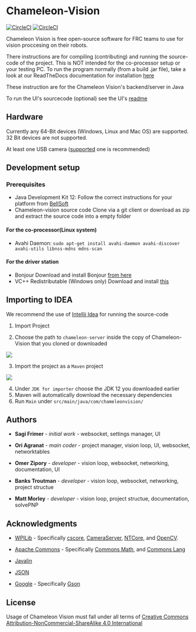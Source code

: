 

# Chameleon-Vision

[![CircleCI](https://img.shields.io/circleci/build/github/Chameleon-Vision/chameleon-vision/dev?label=dev&logo=name)](https://circleci.com/gh/Chameleon-Vision/workflows/chameleon-vision/tree/dev)
[![CircleCI](https://img.shields.io/circleci/build/github/Chameleon-Vision/chameleon-vision/master?label=master&logo=name)](https://circleci.com/gh/Chameleon-Vision/workflows/chameleon-vision/tree/master)

Chameleon Vision is free open-source software for FRC teams to use for vision proccesing on their robots.


There instructions are for compiling (contributing) and running the source-code of the project.
This is NOT intended for the co-processor setup or your testing PC. 
To run the program normally (from a build .jar file), take a look at our ReadTheDocs documentation for installation [here](https://chameleon-vision.readthedocs.io/en/latest/installation/coprocessor-setup.html)


These instruction are for the Chameleon Vision's backend/server in Java

To run the UI's sourcecode (optional) see the UI's [readme](https://github.com/Chameleon-Vision/chameleon-vision/blob/master/chameleon-client/README.md)

## Hardware
Currently any 64-Bit devices (Windows, Linux and Mac OS) are supported.  
32 Bit devices are not supported.

At least one USB camera ([supported](https://chameleon-vision.readthedocs.io/en/latest/hardware/supported-hardware.html#supported-cameras) one is recommended)

## Development setup

### Prerequisites

- Java Development Kit 12: 
Follow the correct instructions for your platform from [BellSoft](https://bell-sw.com/pages/liberica_install_guide-12.0.2/)
- Chameleon-vision source code
Clone via a git client or download as zip and extract the source code into a empty folder
#### For the co-processor(Linux system)
- Avahi Daemon:
`sudo apt-get install avahi-daemon avahi-discover avahi-utils libnss-mdns mdns-scan`

#### For the driver station

- Bonjour
Download and install Bonjour [from here](https://support.apple.com/kb/DL999?locale=en_US)
- VC++ Redistributable  (Windows only)
Download and install [this](https://aka.ms/vs/16/release/vc_redist.x64.exe) 

## Importing to IDEA
We recommend the use of [Intellij Idea](https://www.jetbrains.com/idea/) for running the source-code

1. Import Project 

2. Choose the path to `chameleon-server` inside the copy of Chameleon-Vision that you cloned or downloaded

![](https://i.vgy.me/KmrzCV.png)

3. Import the project as a `Maven` project

![](https://i.vgy.me/2ltb7B.png)

4. Under `JDK for importer` choose the JDK 12 you downloaded earlier
5. Maven will automatically download the necessary dependencies 
6. Run `Main` under `src/main/java/com/chameleonvision/`
 
## Authors

*  **Sagi Frimer** - *initial work* - websocket, settings manager, UI

*  **Ori Agranat** - *main coder* - project manager, vision loop, UI, websocket, networktables

*  **Omer Zipory** - *developer* - vision loop, websocket, networking, documentation, UI

*  **Banks Troutman** - *developer* - vision loop, websocket, networking, project structue

*  **Matt Morley** - *developer* - vision loop, project structue, documentation, solvePNP


## Acknowledgments

* [WPILib](https://github.com/wpilibsuite) - Specifically [cscore](https://github.com/wpilibsuite/allwpilib/tree/master/cscore), [CameraServer](https://github.com/wpilibsuite/allwpilib/tree/master/cameraserver), [NTCore](https://github.com/wpilibsuite/allwpilib/tree/master/ntcore), and [OpenCV](https://github.com/wpilibsuite/thirdparty-opencv). 

* [Apache Commons](https://commons.apache.org/) - Specifically [Commons Math](https://commons.apache.org/proper/commons-math/), and [Commons Lang](https://commons.apache.org/proper/commons-lang/)

* [Javalin](https://javalin.io/)

* [JSON](https://json.org)

* [Google](https://github.com/google) - Specifically [Gson](https://github.com/google/gson)

## License  
Usage of Chameleon Vision must fall under all terms of [Creative Commons Attribution-NonCommercial-ShareAlike 4.0 International](https://creativecommons.org/licenses/by-nc-sa/4.0/legalcode)

